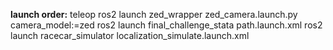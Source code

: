 **launch order:**
teleop
ros2 launch zed_wrapper zed_camera.launch.py camera_model:=zed
ros2 launch final_challenge_stata path.launch.xml
ros2 launch racecar_simulator localization_simulate.launch.xml